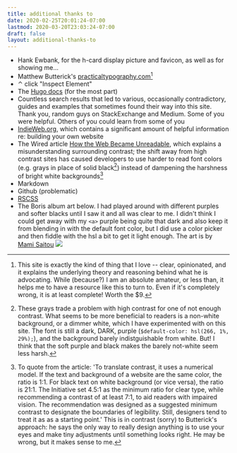 ```yaml
---
title: additional thanks to
date: 2020-02-25T20:01:24-07:00
lastmod: 2020-03-20T23:03:24-07:00
draft: false
layout: additional-thanks-to
---
```


* Hank Ewbank, for the h-card display picture and favicon, as well as for showing me...
* Matthew Butterick's [practicaltypography.com](https://www.practicaltypography.com)[^1]
* ⌃ click "Inspect Element"
* The [Hugo docs](https://gohugo.io/documentation/) (for the most part)
* Countless search results that led to various, occasionally contradictory, guides and examples that sometimes found their way into this site. Thank you, random guys on StackExchange and Medium. Some of you were helpful. Others of you could learn from some of you
* [IndieWeb.org](https://www.indieweb.org), which contains a significant amount of helpful information re: building your own website
* The Wired article [How the Web Became Unreadable](https://www.wired.com/2016/10/how-the-web-became-unreadable/), which explains a misunderstanding surrounding contrast; the shift away from high contrast sites has caused developers to use harder to read font colors (e.g. grays in place of solid black[^2]) instead of dampening the harshness of bright white backgrounds[^3]
* Markdown
* Github (problematic)
* [RSCSS](https://rscss.io)
* The Boris album art below. I had played around with different purples and softer blacks until I saw it and all was clear to me. I didn't think I could get away with my `<a>` purple being quite that dark and also keep it from blending in with the default font color, but I did use a color picker and then fiddle with the hsl a bit to get it light enough. The art is by [Mami Saitou](https://mamisaitou.com)
![](/img/IMG_0072.jpeg)

[^1]:This site is exactly the kind of thing that I love -- clear, opinionated, and it explains the underlying theory and reasoning behind what he is advocating. While (because?) I am an absolute amateur, or less than, it helps me to have a resource like this to turn to. Even if it's completely wrong, it is at least complete! Worth the $9.
[^2]: These grays trade a problem with high contrast for one of not enough contrast. What seems to be more beneficial to readers is a non-white background, or a dimmer white, which I have experimented with on this site. The font is still a dark, DARK, purple (`$default-color: hsl(266, 1%, 29%);`), and the background barely indistguishable from white. But! I think that the soft purple and black makes the barely not-white seem less harsh.
[^3]: To quote from the article: 'To translate contrast, it uses a numerical model. If the text and background of a website are the same color, the ratio is 1:1. For black text on white background (or vice versa), the ratio is 21:1. The Initiative set 4.5:1 as the minimum ratio for clear type, while recommending a contrast of at least 7:1, to aid readers with impaired vision. The recommendation was designed as a suggested minimum contrast to designate the boundaries of legibility. Still, designers tend to treat it as as a starting point.' This is in contrast (sorry) to Butterick's approach: he says the only way to really design anything is to use your eyes and make tiny adjustments until something looks right. He may be wrong, but it makes sense to me.